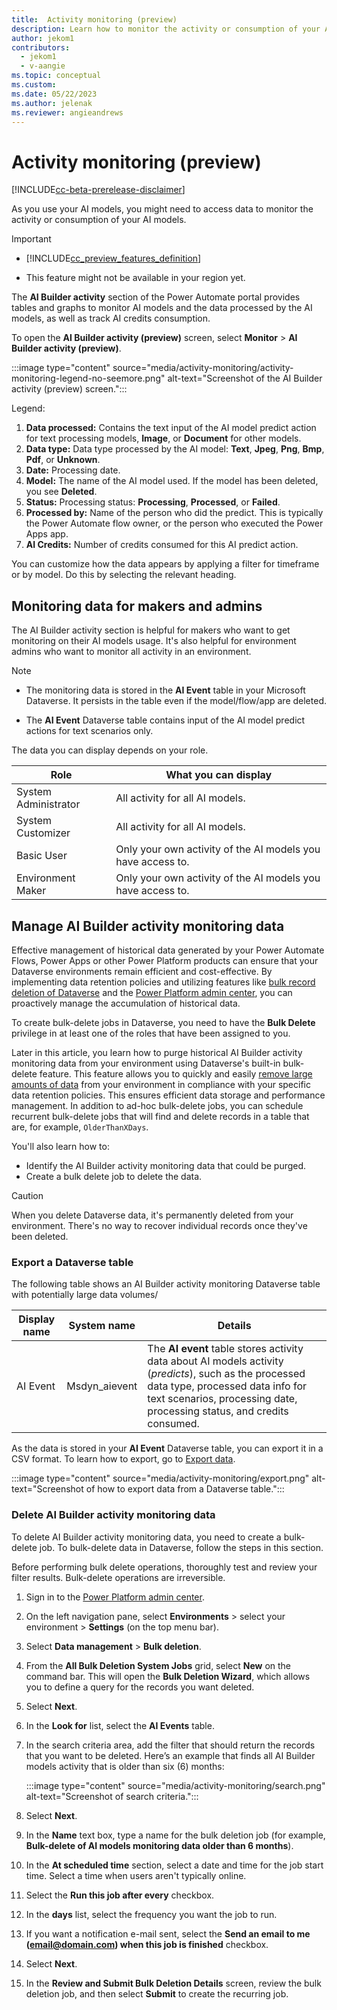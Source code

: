 ```yaml
---
title:  Activity monitoring (preview)
description: Learn how to monitor the activity or consumption of your AI models.
author: jekom1
contributors:
  - jekom1
  - v-aangie
ms.topic: conceptual
ms.custom: 
ms.date: 05/22/2023
ms.author: jelenak
ms.reviewer: angieandrews
---
```


# Activity monitoring (preview)

[!INCLUDE[cc-beta-prerelease-disclaimer](./includes/cc-beta-prerelease-disclaimer.md)]

As you use your AI models, you might need to access data to monitor the activity or consumption of your AI models.

> [!IMPORTANT]
>
> - [!INCLUDE[cc_preview_features_definition](includes/cc-preview-features-definition.md)]
>
> - This feature might not be available in your region yet.

The **AI Builder activity** section of the Power Automate portal provides tables and graphs to monitor AI models and the data processed by the AI models, as well as track AI credits consumption.

To open the **AI Builder activity (preview)** screen, select **Monitor** > **AI Builder activity (preview)**.

:::image type="content" source="media/activity-monitoring/activity-monitoring-legend-no-seemore.png" alt-text="Screenshot of the AI Builder activity (preview) screen.":::

Legend:

1. **Data processed:** Contains the text input of the AI model predict action for text processing models, **Image**, or **Document** for other models.
1. **Data type:** Data type processed by the AI model: **Text**, **Jpeg**, **Png**, **Bmp**, **Pdf**, or **Unknown**.
1. **Date:** Processing date.
1. **Model:** The name of the AI model used. If the model has been deleted, you see **Deleted**.
1. **Status:** Processing status: **Processing**, **Processed**, or **Failed**.
1. **Processed by:** Name of the person who did the predict. This is typically the Power Automate flow owner, or the person who executed the Power Apps app.
1. **AI Credits:** Number of credits consumed for this AI predict action.

You can customize how the data appears by applying a filter for timeframe or by model. Do this by selecting the relevant heading.

## Monitoring data for makers and admins

The AI Builder activity section is helpful for makers who want to get monitoring on their AI models usage. It's also helpful for environment admins who want to monitor all activity in an environment.

> [!NOTE]
>
>- The monitoring data is stored in the **AI Event** table in your Microsoft Dataverse. It persists in the table even if the model/flow/app are deleted. 
>
>- The **AI Event** Dataverse table contains input of the AI model predict actions for text scenarios only.

The data you can display depends on your role.

|Role |What you can display |
|---------|---------|
|System Administrator     |  All activity for all AI models.       |
|System Customizer     | All activity for all AI models.        |
|Basic User    |Only your own activity of the AI models you have access to.     |
|Environment Maker     |  Only your own activity of the AI models you have access to.          |

## Manage AI Builder activity monitoring data

Effective management of historical data generated by your Power Automate Flows, Power Apps or other Power Platform products can ensure that your Dataverse environments remain efficient and cost-effective. By implementing data retention policies and utilizing features like [bulk record deletion of Dataverse](/power-platform/admin/delete-bulk-records) and the [Power Platform admin center](https://admin.powerplatform.microsoft.com/), you can proactively manage the accumulation of historical data.

To create bulk-delete jobs in Dataverse, you need to have the **Bulk Delete** privilege in at least one of the roles that have been assigned to you.

Later in this article, you learn how to purge historical AI Builder activity monitoring data from your environment using Dataverse's built-in bulk-delete feature. This feature allows you to quickly and easily [remove large amounts of data](/power-apps/developer/data-platform/delete-data-bulk) from your environment in compliance with your specific data retention policies. This ensures efficient data storage and performance management. In addition to ad-hoc bulk-delete jobs, you can schedule recurrent bulk-delete jobs that will find and delete records in a table that are, for example, `OlderThanXDays`.

You'll also learn how to:
- Identify the AI Builder activity monitoring data that could be purged.
- Create a bulk delete job to delete the data.

> [!CAUTION]
> 
> When you delete Dataverse data, it's permanently deleted from your environment. There's no way to recover individual records once they've been deleted.

### Export a Dataverse table

The following table shows an AI Builder activity monitoring Dataverse table with potentially large data volumes/

|Display name|System name|Details|
|--------|--------|--------|
|AI Event|Msdyn_aievent|The **AI event** table stores activity data about AI models activity (*predicts*), such as the processed data type, processed data info for text scenarios, processing date, processing status, and credits consumed.|

As the data is stored in your **AI Event** Dataverse table, you can export it in a CSV format. To learn how to export, go to [Export data](/power-apps/maker/data-platform/data-platform-import-export#export-data0).

:::image type="content" source="media/activity-monitoring/export.png" alt-text="Screenshot of how to export data from a Dataverse table.":::

### Delete AI Builder activity monitoring data

To delete AI Builder activity monitoring data, you need to create a bulk-delete job. To bulk-delete data in Dataverse, follow the steps in this section.

Before performing bulk delete operations, thoroughly test and review your filter results. Bulk-delete operations are irreversible.

1. Sign in to the [Power Platform admin center](https://admin.powerplatform.microsoft.com/).
1. On the left navigation pane, select **Environments** > select your environment > **Settings** (on the top menu bar).
1. Select **Data management** > **Bulk deletion**.
1. From the **All Bulk Deletion System Jobs** grid, select **New** on the command bar. This will open the **Bulk Deletion Wizard**, which allows you to define a query for the records you want deleted.
1. Select **Next**.
1. In the **Look for** list, select the **AI Events** table.
1. In the search criteria area, add the filter that should return the records that you want to be deleted. Here’s an example that finds all AI Builder models activity that is older than six (6) months:

    :::image type="content" source="media/activity-monitoring/search.png" alt-text="Screenshot of search criteria.":::

1. Select **Next**.
1. In the **Name** text box, type a name for the bulk deletion job (for example, **Bulk-delete of AI models monitoring data older than 6 months**).
1. In the **At scheduled time** section, select a date and time for the job start time. Select a time when users aren't typically online.
1. Select the **Run this job after every** checkbox.
1. In the **days** list, select the frequency you want the job to run.
1. If you want a notification e-mail sent, select the **Send an email to me (email@domain.com) when this job is finished** checkbox.
1. Select **Next**.
1. In the **Review and Submit Bulk Deletion Details** screen, review the bulk deletion job, and then select **Submit** to create the recurring job.





